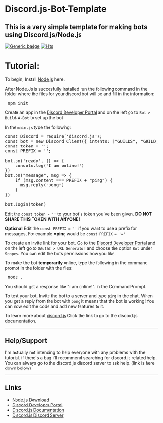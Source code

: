# Discord.js-Bot-Template
This is a very simple template for making bots using Discord.js/Node.js
---
[![Generic badge](https://img.shields.io/badge/Made%20with-Javascript-f7df1e.svg)](https://www.ruby-lang.org/en/)
[![Hits](https://hits.seeyoufarm.com/api/count/incr/badge.svg?url=https%3A%2F%2Fgithub.com%2FProsperityGH%2FDiscord.js-Bot-Template&count_bg=%23F7DF1E&title_bg=%23555555&icon=&icon_color=%23E7E7E7&title=hits&edge_flat=false)](https://hits.seeyoufarm.com)
# Tutorial:

To begin, Install [Node.js](https://nodejs.org/en/) here.

After Node.Js is succesfully installed run the following command in the folder where the files for your discord bot will be and fill in the information:

<pre> npm init </pre>

Create an app in the [Discord Developer Portal](https://discord.com/developers/applications) and on the left go to ``` Bot > Build-A-Bot ``` to set up the bot

In the `main.js` type the following:

<pre>
const Discord = require('discord.js');
const bot = new Discord.Client({ intents: ["GUILDS", "GUILD_MESSAGES"] });
const token = '';
const PREFIX = ''; 

bot.on('ready', () => {
    console.log("I am online!")
})
bot.on("message", msg => {
    if (msg.content === PREFIX + "ping") {
      msg.reply("pong");
    }
})

bot.login(token)
</pre>

Edit the `const token = ''`  to your bot's token you've been given. **DO NOT SHARE THIS TOKEN WITH ANYONE!**

**Optional** Edit the `const PREFIX = ''` if you want to use a prefix for messages, For example **=ping** would be `const PREFIX = '='`

To create an invite link for your bot. Go to the [Discord Developer Portal](https://discord.com/developers/applications) and on the left go to ```OAuth2 > URL Generator``` and choose the option `Bot` under `Scopes`. You can edit the bots permissions how you like.

To make the bot **temporarily** online, type the following in the command prompt in the folder with the files:

<pre> node . </pre>

You should get a response like "I am online!". in the Command Prompt.

To test your bot, Invite the bot to a server and type `ping` in the chat. When you get a reply from the bot with `pong` it means that the bot is working! You can now edit the code and add new features to it.

To learn more about [discord.js](https://discord.js.org/#/docs/discord.js/stable/general/welcome) Click the link to go to the discord.js documentation.

---
## Help/Support
I'm actually not intending to help everyone with any problems with the tutorial. if there's a bug i'll recommend searching for discord.js related help. You can always go to the discord.js discord server to ask help. (link is here down below)

---
## Links

- [Node.js Download](https://nodejs.org/en/)
- [Discord Developer Portal](https://discord.com/developers/applications)
- [Discord.js Documentation](https://discord.js.org/#/docs/discord.js/stable/general/welcome)
- [Discord.js Discord Server](https://discord.com/invite/bRCvFy9)
